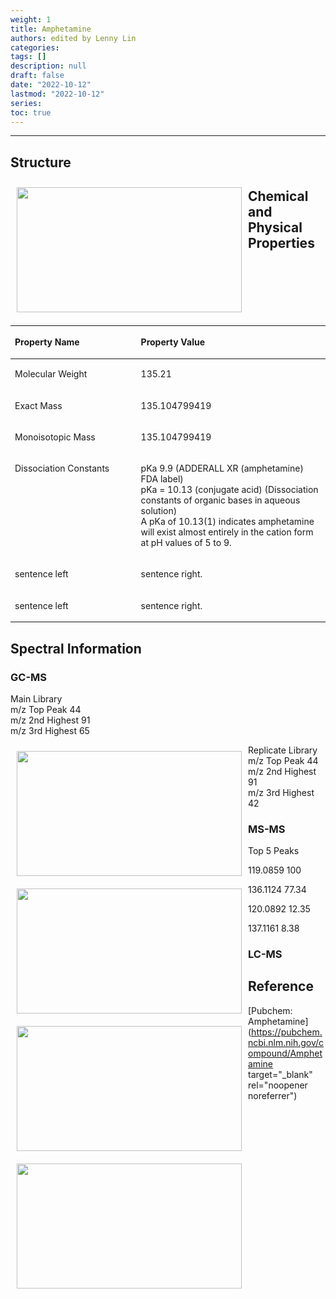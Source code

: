 ```yaml
---
weight: 1
title: Amphetamine
authors: edited by Lenny Lin
categories: 
tags: []
description: null
draft: false
date: "2022-10-12"
lastmod: "2022-10-12"
series: 
toc: true
---
```


<!--more-->
---

## Structure

<img width ="360" height= "200" src = "/docs/images/Amphetamine_500.png" style ="float: left" HSPACE="10" VSPACE="10"/>  


## Chemical and Physical Properties

<table style="width:100%; font-size: 100%">
<caption style="text-align:left", align = "top"><b></b></caption>
<colgroup><col style="width: 40%" /><col style="width: 60%" />
</colgroup>
<thead>
  <tr VALIGN=TOP style="text-align:left"  class="header">
    <th><p>Property Name</p></th>
    <th><p>Property Value</p></th>
  </tr>
</thead>
<tbody VALIGN=TOP>
  <tr class="odd">
    <td><p>Molecular Weight
    </p></td>
    <td><p>135.21
    </p></td>
  </tr>
  <tr class="even">
    <td><p>Exact Mass
    </p></td>
    <td><p>135.104799419
    </p></td>
  </tr>
  <tr class="odd">
    <td><p>Monoisotopic Mass
    </p></td>
    <td><p>135.104799419
    </p></td>
  </tr>
  <tr class="even">
    <td><p>Dissociation Constants
    </p></td>
    <td><p> pKa 9.9 (ADDERALL XR (amphetamine) FDA label)<br>
    pKa = 10.13 (conjugate acid) (Dissociation constants of organic bases in aqueous solution) <br>
    A pKa of 10.13(1) indicates amphetamine will exist almost entirely in the cation form at pH values of 5 to 9.
    </p></td>
  </tr>
  <tr class="odd">
    <td><p>sentence left
    </p></td>
    <td><p>sentence right.
    </p></td>
  </tr>
  <tr class="even">
    <td><p>sentence left
    </p></td>
    <td><p> sentence right.
    </p></td>
  </tr>
</tbody>
</table>

## Spectral Information

### GC-MS

Main Library  
m/z Top Peak	44  
m/z 2nd Highest	91  
m/z 3rd Highest	65  

<img width ="360" height= "200" src = "/docs/images/21785_1.png" style ="float: left" HSPACE="10" VSPACE="10"/>   


Replicate Library  
m/z Top Peak	44  
m/z 2nd Highest	91  
m/z 3rd Highest	42  

<img width ="360" height= "200" src = "/docs/images/251428_1.png" style ="float: left" HSPACE="10" VSPACE="10"/>   


### MS-MS

Top 5 Peaks  

119.0859 100  

136.1124 77.34  

120.0892 12.35  

137.1161 8.38  

<img width ="360" height= "200" src = "/docs/images/ms.svg" style ="float: left" HSPACE="10" VSPACE="10"/>  

### LC-MS

<img width ="360" height= "200" src = "/docs/images/" style ="float: left" HSPACE="10" VSPACE="10"/> 


## Reference
[Pubchem: Amphetamine](https://pubchem.ncbi.nlm.nih.gov/compound/Amphetamine target="_blank" rel="noopener noreferrer")
